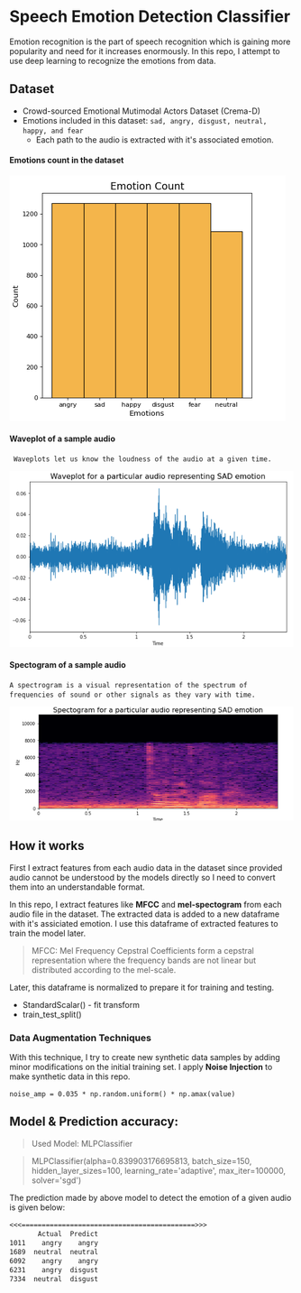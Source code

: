 # Speech Emotion Detection Classifier

Emotion recognition is the part of speech recognition which is gaining more popularity and need for it increases enormously. In this repo, I attempt to use deep learning to recognize the emotions from data.

## Dataset  
- Crowd-sourced Emotional Mutimodal Actors Dataset (Crema-D)
- Emotions included in this dataset: ``sad, angry, disgust, neutral, happy, and fear``
  - Each path to the audio is extracted with it's associated emotion.
#### Emotions count in the dataset
![emo](/images/emo.png)
#### Waveplot of a sample audio
`` Waveplots let us know the loudness of the audio at a given time.``

![waveplot](/images/wave.png)
#### Spectogram of a sample audio
``A spectrogram is a visual representation of the spectrum of frequencies of sound or other signals as they vary with time. ``

![spec](/images/spec.png)

## How it works
First I extract features from each audio data in the dataset since provided audio cannot be understood by the models directly so I need to convert them into an understandable format.

In this repo, I extract features like **MFCC** and **mel-spectogram** from each audio file in the dataset. The extracted data is added to a new dataframe with it's assiciated emotion.
I use this dataframe of extracted features to train the model later.

> MFCC: Mel Frequency Cepstral Coefficients form a cepstral representation where the frequency bands are not linear but distributed according to the mel-scale.

Later, this dataframe is normalized to prepare it for training and testing. 
- StandardScalar() - fit transform
- train_test_split()

### Data Augmentation Techniques
With this technique, I try to create new synthetic data samples by adding minor modifications on the initial training set. I apply **Noise Injection**  to make synthetic data in this repo. 
```
noise_amp = 0.035 * np.random.uniform() * np.amax(value)
```
## Model & Prediction accuracy:
> Used Model: MLPClassifier

> MLPClassifier(alpha=0.839903176695813, batch_size=150, hidden_layer_sizes=100,
              learning_rate='adaptive', max_iter=100000, solver='sgd')
              
The prediction made by above model to detect the emotion of a given audio is given below:
```
<<<===========================================>>>
       Actual  Predict
1011    angry    angry
1689  neutral  neutral
6092    angry    angry
6231    angry  disgust
7334  neutral  disgust

```

